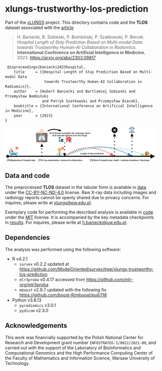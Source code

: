 # xlungs-trustworthy-los-prediction

Part of the [xLUNGS](https://xlungs.mi2.ai) project. This directory contains code and the **TLOS** dataset associated with the [article](https://arxiv.org/abs/2303.09817)

> H. Baniecki, B. Sobieski, P. Bombiński, P. Szatkowski, P. Biecek. *Hospital Length of Stay Prediction Based on Multi-modal Data towards Trustworthy Human-AI Collaboration in Radiomics*. **International Conference on Artificial Intelligence in Medicine**, 2023. https://arxiv.org/abs/2303.09817

```
 @inproceedings{baniecki2023hospital,
    title     = {{Hospital Length of Stay Prediction Based on Multi-modal Data 
                  towards Trustworthy Human-AI Collaboration in Radiomics}},
    author    = {Hubert Baniecki and Bartlomiej Sobieski and Przemysław Bombiński 
                 and Patryk Szatkowski and Przemysław Biecek},
    booktitle = {International Conference on Artificial Intelligence in Medicine},
    year      = {2023}
}
```

![](fig1.png)

## Data and code

The preprocessed **TLOS** dataset in the tabular form is available in [data](/data) under the [CC-BY-NC-ND-4.0](data/LICENSE) license. Raw X-ray data including images and radiology reports cannot be openly shared due to privacy concerns. For inquires, please write at [xlungs@pw.edu.pl](mailto:xlungs@pw.edu.pl). 

Exemplary code for performing the described analysis is available in [code](/code) under the [MIT](code/LICENSE) license. It is accompanied by the key metadata checkpoints in [results](/results). For inquires, please write at [h.baniecki@uw.edu.pl](mailto:h.baniecki@uw.edu.pl).

## Dependencies

The analysis was performed using the following software:
- R v4.2.1 
    - `survex` v0.2.2 updated at https://github.com/ModelOriented/survex/tree/xlungs-trustworthy-los-prediction
    - `mlr3proba` v0.4.17 accessed from https://github.com/mlr-org/mlr3proba
    - `mboost` v2.9.7 updated with the following fix https://github.com/boost-R/mboost/pull/118
- Python v3.8.13
    - `pyradiomics` v3.0.1
    - `pydicom` v2.3.0

## Acknowledgements

This work was financially supported by the Polish National Center for Research and Development grant number `INFOSTRATEG-I/0022/2021-00`, and carried out with the support of the Laboratory of Bioinformatics and Computational Genomics and the High Performance Computing Center of the Faculty of Mathematics and Information Science, Warsaw University of Technology.
